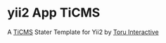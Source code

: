 # yii2 App TiCMS
A [TiCMS](http://www.github.com/ti-cms/ti-cms) Stater Template for Yii2
by [Toru Interactive](http://www.toruinteractive.com)
